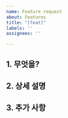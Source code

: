 ```yaml
---
name: Feature request
about: Features
title: "[feat]"
labels: ''
assignees: ''

---
```


## 1. 무엇을?

## 2. 상세 설명

## 3. 추가 사항
